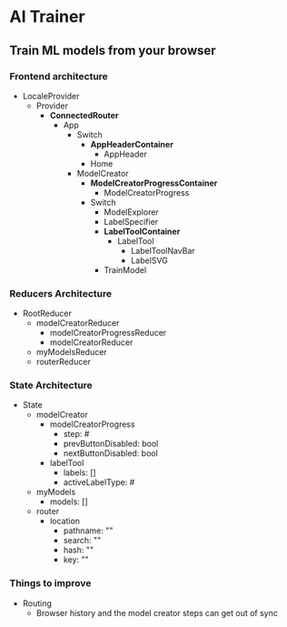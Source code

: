 # AI Trainer
## Train ML models from your browser

### Frontend architecture

* LocaleProvider
  * Provider
    * **ConnectedRouter**
      * App
        * Switch
          * **AppHeaderContainer**
            * AppHeader
          * Home
        * ModelCreator
          * **ModelCreatorProgressContainer**
            * ModelCreatorProgress
          * Switch
            * ModelExplorer
            * LabelSpecifier
            * **LabelToolContainer**
              * LabelTool
                * LabelToolNavBar
                * LabelSVG
            * TrainModel

### Reducers Architecture

* RootReducer
  * modelCreatorReducer
    * modelCreatorProgressReducer
    * modelCreatorReducer
  * myModelsReducer
  * routerReducer

### State Architecture

* State
  * modelCreator
    * modelCreatorProgress
      * step: #
      * prevButtonDisabled: bool
      * nextButtonDisabled: bool
    * labelTool
      * labels: []
      * activeLabelType: #
  * myModels
    * models: []
  * router
    * location
      * pathname: ""
      * search: ""
      * hash: ""
      * key: ""

### Things to improve

* Routing
  * Browser history and the model creator steps can get out of sync
